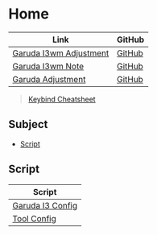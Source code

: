 

# Home

| Link | GitHub |
| ---- | ------ |
| [Garuda I3wm Adjustment](https://samwhelp.github.io/garuda-i3wm-adjustment/) | [GitHub](https://github.com/samwhelp/garuda-i3wm-adjustment) |
| [Garuda I3wm Note](https://samwhelp.github.io/note-about-garuda-i3wm/) | [GitHub](https://github.com/samwhelp/note-about-garuda-i3wm) |
| [Garuda Adjustment](https://samwhelp.github.io/garuda-adjustment/) | [GitHub](https://github.com/samwhelp/garuda-adjustment) |

> [Keybind Cheatsheet](https://samwhelp.github.io/garuda-i3wm-adjustment/read/cheatsheet/keybind.html)




## Subject

* [Script](#script)




## Script

| Script |
| ---- |
| [Garuda I3 Config](https://github.com/samwhelp/garuda-i3wm-adjustment/tree/main/prototype/main/i3-config/full/Main) |
| [Tool Config](https://github.com/samwhelp/garuda-adjustment/tree/main/prototype/main/tool-config/part) |
